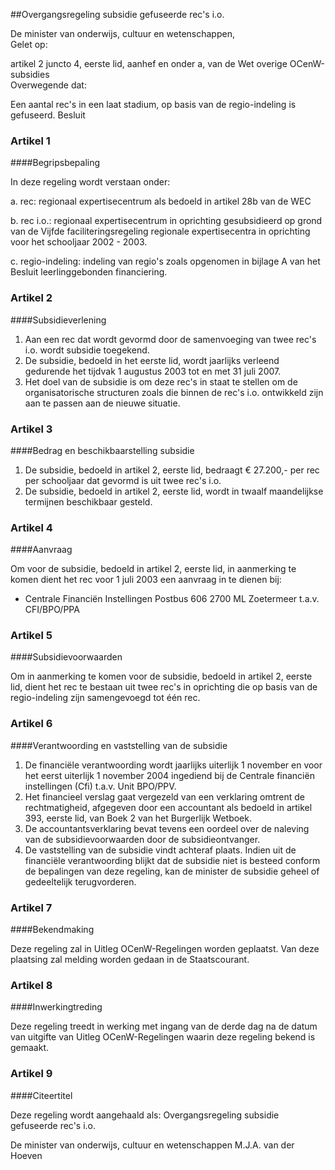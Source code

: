 <meta http-equiv='Content-Type' content='text/html; charset=utf-8' />

##Overgangsregeling subsidie gefuseerde rec's i.o.

De minister van onderwijs, cultuur en wetenschappen,  
Gelet op:

artikel 2 juncto 4, eerste lid, aanhef en onder a, van de Wet overige OCenW-subsidies   
Overwegende dat:

Een aantal rec's in een laat stadium, op basis van de regio-indeling is gefuseerd.
Besluit    

### Artikel  1  

####Begripsbepaling

In deze regeling wordt verstaan onder: 

a. rec: regionaal expertisecentrum als bedoeld in artikel 28b van de WEC  

b. rec i.o.: regionaal expertisecentrum in oprichting gesubsidieerd op grond van de Vijfde faciliteringsregeling regionale expertisecentra in oprichting voor het schooljaar 2002 - 2003.  

c. regio-indeling: indeling van regio's zoals opgenomen in bijlage A van het Besluit leerlinggebonden financiering.    

### Artikel  2  

####Subsidieverlening

1.  Aan een rec dat wordt gevormd door de samenvoeging van twee rec's i.o. wordt subsidie toegekend.   
2.  De subsidie, bedoeld in het eerste lid, wordt jaarlijks verleend gedurende het tijdvak 1 augustus 2003 tot en met 31 juli 2007.   
3.  Het doel van de subsidie is om deze rec's in staat te stellen om de organisatorische structuren zoals die binnen de rec's i.o. ontwikkeld zijn aan te passen aan de nieuwe situatie.   

### Artikel  3  

####Bedrag en beschikbaarstelling subsidie

1.  De subsidie, bedoeld in artikel 2, eerste lid, bedraagt € 27.200,- per rec per schooljaar dat gevormd is uit twee rec's i.o.   
2.  De subsidie, bedoeld in artikel 2, eerste lid, wordt in twaalf maandelijkse termijnen beschikbaar gesteld.   

### Artikel  4  

####Aanvraag

Om voor de subsidie, bedoeld in artikel 2, eerste lid, in aanmerking te komen dient het rec voor 1 juli 2003 een aanvraag in te dienen bij: 

* Centrale Financiën Instellingen Postbus 606 2700 ML Zoetermeer t.a.v. CFI/BPO/PPA    

### Artikel  5  

####Subsidievoorwaarden

Om in aanmerking te komen voor de subsidie, bedoeld in artikel 2, eerste lid, dient het rec te bestaan uit twee rec's in oprichting die op basis van de regio-indeling zijn samengevoegd tot één rec.  

### Artikel  6  

####Verantwoording en vaststelling van de subsidie

1.  De financiële verantwoording wordt jaarlijks uiterlijk 1 november en voor het eerst uiterlijk 1 november 2004 ingediend bij de Centrale financiën instellingen (Cfi) t.a.v. Unit BPO/PPV.   
2.  Het financieel verslag gaat vergezeld van een verklaring omtrent de rechtmatigheid, afgegeven door een accountant als bedoeld in artikel 393, eerste lid, van Boek 2 van het Burgerlijk Wetboek.   
3.  De accountantsverklaring bevat tevens een oordeel over de naleving van de subsidievoorwaarden door de subsidieontvanger.   
4.  De vaststelling van de subsidie vindt achteraf plaats. Indien uit de financiële verantwoording blijkt dat de subsidie niet is besteed conform de bepalingen van deze regeling, kan de minister de subsidie geheel of gedeeltelijk terugvorderen.   

### Artikel  7  

####Bekendmaking

Deze regeling zal in Uitleg OCenW-Regelingen worden geplaatst. Van deze plaatsing zal melding worden gedaan in de Staatscourant.  

### Artikel  8  

####Inwerkingtreding

Deze regeling treedt in werking met ingang van de derde dag na de datum van uitgifte van Uitleg OCenW-Regelingen waarin deze regeling bekend is gemaakt.  

### Artikel  9  

####Citeertitel

Deze regeling wordt aangehaald als: Overgangsregeling subsidie gefuseerde rec's i.o.  

De 
minister van onderwijs, cultuur en wetenschappen
M.J.A. van der Hoeven    
